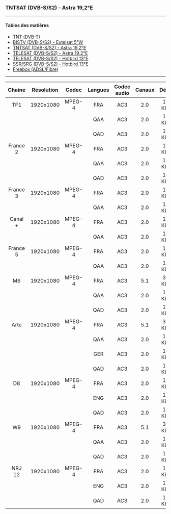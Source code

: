 ### TNTSAT (DVB-S/S2) - Astra 19,2°E

----------

#### Tables des matières

  * [TNT (DVB-T)](tnt.md)
  * [BISTV (DVB-S/S2) - Eutelsat 5°W](bistvEutelsat.md)
  * [TNTSAT (DVB-S/S2) - Astra 19,2°E](tntsatAstra.md)
  * [TELESAT (DVB-S/S2) - Astra 19,2°E](telesatAstra.md)
  * [TELESAT (DVB-S/S2) - Hotbird 13°E](telesatHotbird.md)
  * [SSR/SRG (DVB-S/S2) - Hotbird 13°E](ssrsrgHotbird.md)
  * [Freebox (ADSL/Fibre)](freebox.md)

----------

| Chaine | Résolution | Codec | Langues | Codec audio | Canaux | Débits |
| :-------------: | :-------------: | :-------------: | :-------------: | :-------------: | :-------------: | :-------------: |
TF1 | 1920x1080 | MPEG-4 | FRA | AC3 | 2.0 | 192 Kbps
|||| QAA | AC3 | 2.0 | 192 Kbps
|||| QAD | AC3 | 2.0 | 192 Kbps
France 2 | 1920x1080 | MPEG-4 | FRA | AC3 | 2.0 | 192 Kbps
|||| QAA | AC3 | 2.0 | 192 Kbps
|||| QAD | AC3 | 2.0 | 192 Kbps
France 3 | 1920x1080 | MPEG-4 | FRA | AC3 | 2.0 | 192 Kbps
|||| QAA | AC3 | 2.0 | 192 Kbps
Canal + | 1920x1080 | MPEG-4 | FRA | AC3 | 2.0 | 192 Kbps
|||| QAA | AC3 | 2.0 | 192 Kbps
France 5 | 1920x1080 | MPEG-4 | FRA | AC3 | 2.0 | 192 Kbps
|||| QAA | AC3 | 2.0 | 192 Kbps
M6 | 1920x1080 | MPEG-4 | FRA | AC3 | 5.1 | 384 Kbps
|||| QAA | AC3 | 2.0 | 192 Kbps
|||| QAD | AC3 | 2.0 | 192 Kbps
Arte | 1920x1080 | MPEG-4 | FRA | AC3 | 5.1 | 384 Kbps
|||| QAA | AC3 | 2.0 | 192 Kbps
|||| GER | AC3 | 2.0 | 192 Kbps
|||| QAD | AC3 | 2.0 | 192 Kbps
D8 | 1920x1080 | MPEG-4 | FRA | AC3 | 2.0 | 192 Kbps
|||| ENG | AC3 | 2.0 | 192 Kbps
|||| QAD | AC3 | 2.0 | 192 Kbps
W9 | 1920x1080 | MPEG-4 | FRA | AC3 | 5.1 | 384 Kbps
|||| QAA | AC3 | 2.0 | 192 Kbps
|||| QAD | AC3 | 2.0 | 192 Kbps
NRJ 12 | 1920x1080 | MPEG-4 | FRA | AC3 | 2.0 | 192 Kbps
|||| ENG | AC3 | 2.0 | 192 Kbps
|||| QAD | AC3 | 2.0 | 192 Kbps
